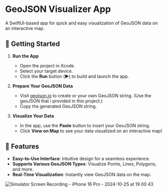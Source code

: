 # GeoJSON Visualizer App

A SwiftUI-based app for quick and easy visualization of GeoJSON data on an interactive map.

## 🚀 Getting Started

1. **Run the App**
   - Open the project in Xcode.
   - Select your target device.
   - Click the **Run** button (▶️) to build and launch the app.

2. **Prepare Your GeoJSON Data**
   - Visit [geojson.io](https://geojson.io) to create or your own GeoJSON string. (Use the geoJSON that i provided in this project.)
   - Copy the generated GeoJSON string.

3. **Visualize Your Data**
   - In the app, use the **Paste** button to insert your GeoJSON string.
   - Click **View on Map** to see your data visualized on an interactive map!

## 🌟 Features

- **Easy-to-Use Interface**: Intuitive design for a seamless experience.
- **Supports Various GeoJSON Types**: Visualize Points, Lines, Polygons, and more.
- **Real-Time Visualization**: Instantly view GeoJSON data on the map.



![Simulator Screen Recording - iPhone 16 Pro - 2024-10-25 at 19 00 43](https://github.com/user-attachments/assets/dc8a780d-5e0b-4b0f-98d9-2e2e2c5074b1)
